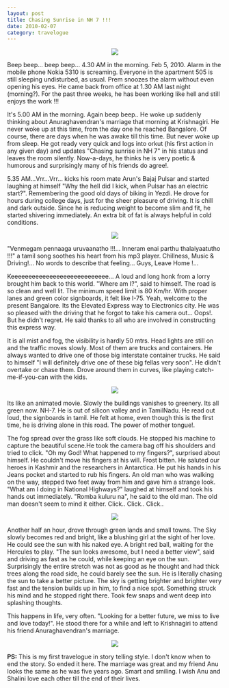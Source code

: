 ```yaml
---
layout: post
title: Chasing Sunrise in NH 7 !!!
date: 2010-02-07
category: travelogue
---
```


<div style="text-align: center;">
<img src="{{site.url}}/img/alarm-clock-shows-half-past-four.jpg"/>
</div>  

Beep beep... beep beep... 4.30 AM in the morning. Feb 5, 2010. Alarm in the mobile phone Nokia 5310 is screaming. Everyone in the apartment 505 is still sleeping undisturbed, as usual. Prem snoozes the alarm without even opening his eyes. He came back from office at 1.30 AM last night (morning?). For the past three weeks, he has been working like hell and still enjoys the work !!!  

It's 5.00 AM in the morning. Again beep beep.. He woke up suddenly thinking about Anuraghavendran's marriage that morning at Krishnagiri. He never woke up at this time, from the day one he reached Bangalore. Of course, there are days when he was awake till this time. But never woke up from sleep. He got ready very quick and logs into orkut (his first action in any given day) and updates "Chasing sunrise in NH 7" in his status and leaves the room silently. Now-a-days, he thinks he is very poetic & humorous and surprisingly many of his friends do agree!.  

5.35 AM...Vrr...Vrr... kicks his room mate Arun's Bajaj Pulsar and started laughing at himself "Why the hell did I kick, when Pulsar has an electric start?". Remembering the good old days of biking in Yezdi. He drove for hours during college days, just for the sheer pleasure of driving. It is chill and dark outside. Since he is reducing weight to become slim and fit, he started shivering immediately. An extra bit of fat is always helpful in cold conditions.  

<div style="text-align: center;">
<img src="{{site.url}}/img/driving-motorcycle-sunrise.jpg" />
</div>  

"Venmegam pennaaga uruvaanatho !!!... Inneram enai parthu thalaiyaatutho !!!" a tamil song soothes his heart from his mp3 player. Chillness, Music & Driving!... No words to describe that feeling... Guys, Leave Home !...  

Keeeeeeeeeeeeeeeeeeeeeeeeeeee... A loud and long honk from a lorry brought him back to this world. "Where am I?", said to himself. The road is so clean and well lit. The minimum speed limit is 80 Km/hr. With proper lanes and green color signboards, it felt like I-75. Yeah, welcome to the present Bangalore. Its the Elevated Express way to Electronics city. He was so pleased with the driving that he forgot to take his camera out... Oops!. But he didn't regret. He said thanks to all who are involved in constructing this express way.  

It is all mist and fog, the visibility is hardly 50 mtrs. Head lights are still on and the traffic moves slowly. Most of them are trucks and containers. He always wanted to drive one of those big interstate container trucks. He said to himself "I will definitely drive one of these big fellas very soon". He didn't overtake or chase them. Drove around them in curves, like playing catch-me-if-you-can with the kids.  

<div style="text-align: center;">
<img border="0" src="{{site.url}}/img/grass-with-mist.jpg" />
</div>  

Its like an animated movie. Slowly the buildings vanishes to greenery. Its all green now. NH-7. He is out of silicon valley and in TamilNadu. He read out loud, the signboards in tamil. He felt at home, even though this is the first time, he is driving alone in this road. The power of mother tongue!.  

The fog spread over the grass like soft clouds. He stopped his machine to capture the beautiful scene.He took the camera bag off his shoulders and tried to click. "Oh my God! What happened to my fingers?", surprised about himself. He couldn't move his fingers at his will. Frost bitten. He saluted our heroes in Kashmir and the researchers in Antarctica. He put his hands in his Jeans pocket and started to rub his fingers. An old man who was walking on the way, stepped two feet away from him and gave him a strange look. "What am I doing in National Highways?" laughed at himself and took his hands out immediately. "Romba kuluru na", he said to the old man. The old man doesn't seem to mind it either. Click.. Click.. Click..  

<div style="text-align: center;">
<img src="{{site.url}}/img/krishnagiri-sunrise.jpg" />
</div>  

Another half an hour, drove through green lands and small towns. The Sky slowly becomes red and bright, like a blushing girl at the sight of her love. He could see the sun with his naked eye. A bright red ball, waiting for the Hercules to play. "The sun looks awesome, but I need a better view", said and driving as fast as he could, while keeping an eye on the sun. Surprisingly the entire stretch was not as good as he thought and had thick trees along the road side, he could barely see the sun. He is literally chasing the sun to take a better picture. The sky is getting brighter and brighter very fast and the tension builds up in him, to find a nice spot. Something struck his mind and he stopped right there. Took few snaps and went deep into splashing thoughts.  

This happens in life, very often. "Looking for a better future, we miss to live and love today!". He stood there for a while and left to Krishnagiri to attend his friend Anuraghavendran's marriage.  

<div style="text-align: center;">
<img src="{{site.url}}/img/anuraghavendran-marriage.jpg" />
</div>  

**PS:** This is my first travelogue in story telling style. I don't know when to end the story. So ended it here. The marriage was great and my friend Anu looks the same as he was five years ago. Smart and smiling. I wish Anu and Shalini love each other till the end of their lives.  

